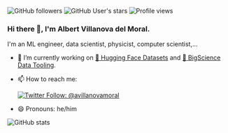 ![GitHub followers](https://img.shields.io/github/followers/albertvillanova?style=social)
![GitHub User's stars](https://img.shields.io/github/stars/albertvillanova?style=social)
![Profile views](https://gpvc.arturio.dev/albertvillanova)

### Hi there 👋, I'm Albert Villanova del Moral.

I'm an ML engineer, data scientist, physicist, computer scientist,...

- 🔭 I’m currently working on [🤗 Hugging Face Datasets](https://github.com/huggingface/datasets) and [:cherry_blossom: BigScience Data Tooling](https://github.com/bigscience-workshop/data_tooling).
- 📫 How to reach me:

    [![Twitter Follow: @avillanovamoral](https://img.shields.io/twitter/follow/avillanovamoral?style=social)](https://twitter.com/avillanovamoral)
    
- 😄 Pronouns: he/him

<!--
**albertvillanova/albertvillanova** is a ✨ _special_ ✨ repository because its `README.md` (this file) appears on your GitHub profile.

Here are some ideas to get you started:

- 🔭 I’m currently working on ...
- 🌱 I’m currently learning ...
- 👯 I’m looking to collaborate on ...
- 🤔 I’m looking for help with ...
- 💬 Ask me about ...
- 📫 How to reach me: ...
- 😄 Pronouns: ...
- ⚡ Fun fact: ...
-->

![GitHub stats](https://github-readme-stats.vercel.app/api?username=albertvillanova&count_private=true&show_icons=true&theme=nightowl)
